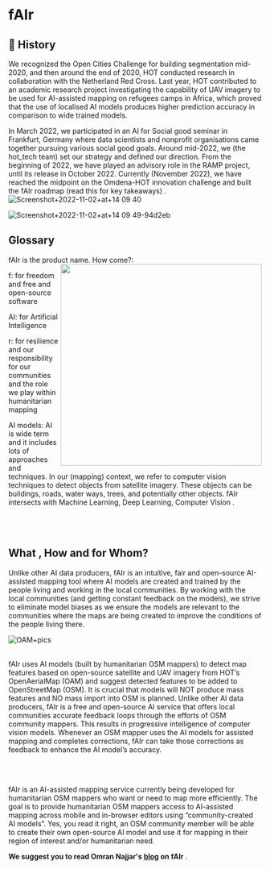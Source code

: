 # fAIr

## :open_book: History 

We recognized the Open Cities Challenge for building segmentation mid-2020, and then around the end of 2020, HOT conducted research in collaboration with the Netherland Red Cross. Last year, HOT contributed to an academic research project investigating the capability of UAV imagery to be used for AI-assisted mapping on refugees camps in Africa, which proved that the use of localised AI models produces higher prediction accuracy in comparison to wide trained models.

In March 2022, we participated in an AI for Social good seminar in Frankfurt, Germany where data scientists and nonprofit organisations came together pursuing various social good goals. Around mid-2022, we (the hot_tech team) set our strategy and defined our direction. From the beginning of 2022, we have played an advisory role in the RAMP project, until its release in October 2022. Currently (November 2022), we have reached the midpoint on the Omdena-HOT innovation challenge and built the fAIr roadmap (read this for key takeaways) .
![Screenshot+2022-11-02+at+14 09 40](https://github.com/hotosm/fAIr/assets/97789856/fc7a11c3-1329-4b4a-b14f-280f33f1b764)

![Screenshot+2022-11-02+at+14 09 49-94d2eb](https://github.com/hotosm/fAIr/assets/97789856/39222563-13cc-4813-80f4-982c9afa6491)

## Glossary
fAIr is the product name. How come?:
<img align="right" width="400px" src="https://github.com/hotosm/fAIr/assets/97789856/1c6bae28-9d09-4c5b-9382-dbc5a9d0417b"/> 

f: for freedom and free and open-source software

AI: for Artificial Intelligence

r: for resilience and our responsibility for our communities and the role we play within humanitarian mapping

AI models: AI is wide term and it includes lots of approaches and techniques. In our (mapping) context, we refer to computer vision techniques to detect objects from satellite imagery. These objects can be buildings, roads, water ways, trees, and potentially other objects. fAIr intersects with Machine Learning, Deep Learning, Computer Vision .
<br>
<br>
<br>
<br>
## What , How and for Whom?
Unlike other AI data producers, fAIr is an intuitive, fair and open-source AI-assisted mapping tool where AI models are created and trained by the people living and working in the local communities. By working with the local communities (and getting constant feedback on the models), we strive to eliminate model biases as we ensure the models are relevant to the communities where the maps are being created to improve the conditions of the people living there.

![OAM+pics](https://github.com/hotosm/fAIr/assets/97789856/c01a25fa-2a32-49a8-876e-0ab8f540766b)
<br>
<br>

fAIr uses AI models (built by humanitarian OSM mappers) to detect map features based on open-source satellite and UAV imagery from HOT’s OpenAerialMap (OAM) and suggest detected features to be added to OpenStreetMap (OSM). It is crucial that models will NOT produce mass features and NO mass import into OSM is planned. Unlike other AI data producers, fAIr is a free and open-source AI service that offers local communities accurate feedback loops through the efforts of OSM community mappers. This results in progressive intelligence of computer vision models. Whenever an OSM mapper uses the AI models for assisted mapping and completes corrections, fAIr can take those corrections as feedback to enhance the AI model’s accuracy.

<br>
<br>

fAIr is an AI-assisted mapping service currently being developed for humanitarian OSM mappers who want or need to map more efficiently. The goal is to provide humanitarian OSM mappers access to AI-assisted mapping across mobile and in-browser editors using “community-created AI models”. Yes, you read it right, an OSM community member will be able to create their own open-source AI model and use it for mapping in their region of interest and/or humanitarian need.

**We suggest you to read Omran Najjar's [blog](https://www.hotosm.org/tech-blog/hot-tech-talks-fair/) on fAIr** .

